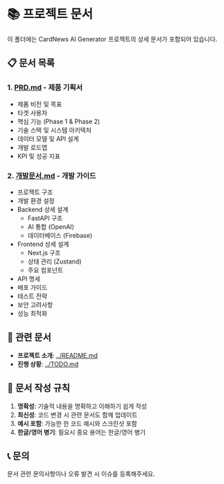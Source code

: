 # 📚 프로젝트 문서

이 폴더에는 CardNews AI Generator 프로젝트의 상세 문서가 포함되어 있습니다.

## 📋 문서 목록

### 1. [PRD.md](PRD.md) - 제품 기획서
- 제품 비전 및 목표
- 타겟 사용자
- 핵심 기능 (Phase 1 & Phase 2)
- 기술 스택 및 시스템 아키텍처
- 데이터 모델 및 API 설계
- 개발 로드맵
- KPI 및 성공 지표

### 2. [개발문서.md](개발문서.md) - 개발 가이드
- 프로젝트 구조
- 개발 환경 설정
- Backend 상세 설계
  - FastAPI 구조
  - AI 통합 (OpenAI)
  - 데이터베이스 (Firebase)
- Frontend 상세 설계
  - Next.js 구조
  - 상태 관리 (Zustand)
  - 주요 컴포넌트
- API 명세
- 배포 가이드
- 테스트 전략
- 보안 고려사항
- 성능 최적화

## 🔗 관련 문서

- **프로젝트 소개**: [../README.md](../README.md)
- **진행 상황**: [../TODO.md](../TODO.md)

## 📝 문서 작성 규칙

1. **명확성**: 기술적 내용을 명확하고 이해하기 쉽게 작성
2. **최신성**: 코드 변경 시 관련 문서도 함께 업데이트
3. **예시 포함**: 가능한 한 코드 예시와 스크린샷 포함
4. **한글/영어 병기**: 필요시 중요 용어는 한글/영어 병기

## 📞 문의

문서 관련 문의사항이나 오류 발견 시 이슈를 등록해주세요.

